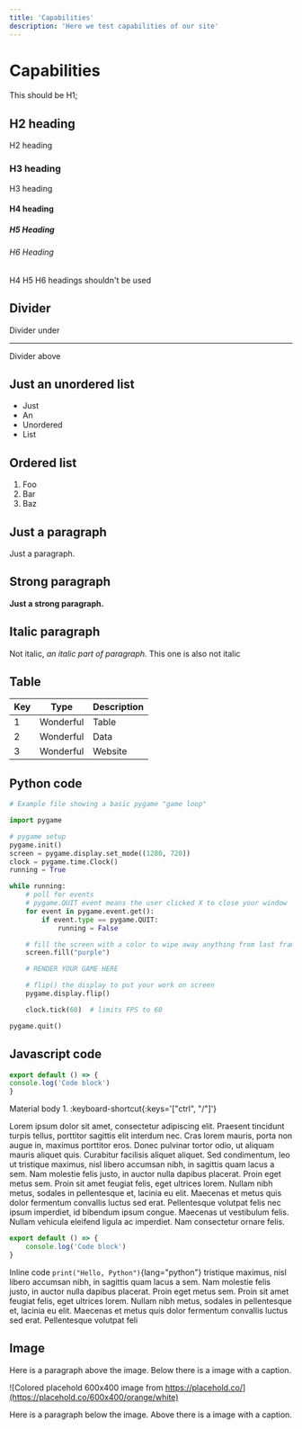```yaml
---
title: 'Capabilities'
description: 'Here we test capabilities of our site'
---
```


<!-- Content of the page -->

# Capabilities 

This should be H1;

## H2 heading

H2 heading

### H3 heading

H3 heading

#### H4 heading

##### H5 Heading

###### H6 Heading

H4 H5 H6 headings shouldn't be used

## Divider 

Divider under

---

Divider above

## Just an unordered list 

- Just
- An
- Unordered
- List

## Ordered list

1. Foo
2. Bar
3. Baz

## Just a paragraph

Just a paragraph.

## Strong paragraph

**Just a strong paragraph.**

## Italic paragraph

Not italic, _an italic part of paragraph._ This one is also not italic

## Table 

| Key | Type      | Description |
| --- | --------- | ----------- |
| 1   | Wonderful | Table       |
| 2   | Wonderful | Data        |
| 3   | Wonderful | Website     |

## Python code

```python
# Example file showing a basic pygame "game loop"

import pygame

# pygame setup
pygame.init()
screen = pygame.display.set_mode((1280, 720))
clock = pygame.time.Clock()
running = True

while running:
    # poll for events
    # pygame.QUIT event means the user clicked X to close your window
    for event in pygame.event.get():
        if event.type == pygame.QUIT:
            running = False

    # fill the screen with a color to wipe away anything from last frame
    screen.fill("purple")

    # RENDER YOUR GAME HERE

    # flip() the display to put your work on screen
    pygame.display.flip()

    clock.tick(60)  # limits FPS to 60

pygame.quit()

```

## Javascript code

```js [file.js]{4-6,7} min-width=0
export default () => {
console.log('Code block')
}
```

Material body 1. :keyboard-shortcut{:keys='["ctrl", "/"]'}  

Lorem ipsum dolor sit amet, consectetur adipiscing elit. Praesent tincidunt turpis tellus, porttitor sagittis elit interdum nec. Cras lorem mauris, porta non augue in, maximus porttitor eros. Donec pulvinar tortor odio, ut aliquam mauris aliquet quis. Curabitur facilisis aliquet aliquet. Sed condimentum, leo ut tristique maximus, nisl libero accumsan nibh, in sagittis quam lacus a sem. Nam molestie felis justo, in auctor nulla dapibus placerat. Proin eget metus sem. Proin sit amet feugiat felis, eget ultrices lorem. Nullam nibh metus, sodales in pellentesque et, lacinia eu elit. Maecenas et metus quis dolor fermentum convallis luctus sed erat. Pellentesque volutpat felis nec ipsum imperdiet, id bibendum ipsum congue. Maecenas ut vestibulum felis. Nullam vehicula eleifend ligula ac imperdiet. Nam consectetur ornare felis. 


```js [file.js]{4-6,7} min-width=0
export default () => {
    console.log('Code block')
}
```

Inline code `print("Hello, Python")`{lang="python"} tristique maximus, nisl libero accumsan nibh, in sagittis quam lacus a sem. Nam molestie felis justo, in auctor nulla dapibus placerat. Proin eget metus sem. Proin sit amet feugiat felis, eget ultrices lorem. Nullam nibh metus, sodales in pellentesque et, lacinia eu elit. Maecenas et metus quis dolor fermentum convallis luctus sed erat. Pellentesque volutpat feli

## Image 

Here is a paragraph above the image. Below there is a image with a caption.

![Colored placehold 600x400 image from https://placehold.co/](https://placehold.co/600x400/orange/white)

Here is a paragraph below the image. Above there is a image with a caption.
